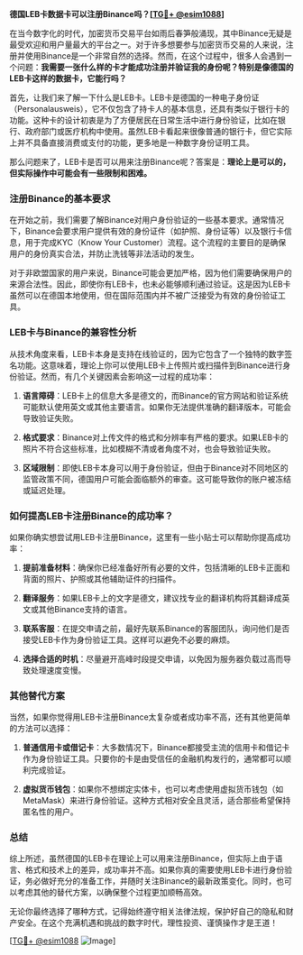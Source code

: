 **德国LEB卡数据卡可以注册Binance吗？[[TG💪+ @esim1088](https://t.me/s/esim1088)]**

在当今数字化的时代，加密货币交易平台如雨后春笋般涌现，其中Binance无疑是最受欢迎和用户量最大的平台之一。对于许多想要参与加密货币交易的人来说，注册并使用Binance是一个非常自然的选择。然而，在这个过程中，很多人会遇到一个问题：**我需要一张什么样的卡才能成功注册并验证我的身份呢？特别是像德国的LEB卡这样的数据卡，它能行吗？**

首先，让我们来了解一下什么是LEB卡。LEB卡是德国的一种电子身份证（Personalausweis），它不仅包含了持卡人的基本信息，还具有类似于银行卡的功能。这种卡的设计初衷是为了方便居民在日常生活中进行身份验证，比如在银行、政府部门或医疗机构中使用。虽然LEB卡看起来很像普通的银行卡，但它实际上并不具备直接消费或支付的功能，更多地是一种数字身份证明工具。

那么问题来了，LEB卡是否可以用来注册Binance呢？答案是：**理论上是可以的，但实际操作中可能会有一些限制和困难。**

### 注册Binance的基本要求

在开始之前，我们需要了解Binance对用户身份验证的一些基本要求。通常情况下，Binance会要求用户提供有效的身份证件（如护照、身份证等）以及银行卡信息，用于完成KYC（Know Your Customer）流程。这个流程的主要目的是确保用户的身份真实合法，并防止洗钱等非法活动的发生。

对于非欧盟国家的用户来说，Binance可能会更加严格，因为他们需要确保用户的来源合法性。因此，即使你有LEB卡，也未必能够顺利通过验证。这是因为LEB卡虽然可以在德国本地使用，但在国际范围内并不被广泛接受为有效的身份验证工具。

### LEB卡与Binance的兼容性分析

从技术角度来看，LEB卡本身是支持在线验证的，因为它包含了一个独特的数字签名功能。这意味着，理论上你可以使用LEB卡上传照片或扫描件到Binance进行身份验证。然而，有几个关键因素会影响这一过程的成功率：

1. **语言障碍**：LEB卡上的信息大多是德文的，而Binance的官方网站和验证系统可能默认使用英文或其他主要语言。如果你无法提供准确的翻译版本，可能会导致验证失败。
   
2. **格式要求**：Binance对上传文件的格式和分辨率有严格的要求。如果LEB卡的照片不符合这些标准，比如模糊不清或者角度不对，也会导致验证失败。

3. **区域限制**：即使LEB卡本身可以用于身份验证，但由于Binance对不同地区的监管政策不同，德国用户可能会面临额外的审查。这可能导致你的账户被冻结或延迟处理。

### 如何提高LEB卡注册Binance的成功率？

如果你确实想尝试用LEB卡注册Binance，这里有一些小贴士可以帮助你提高成功率：

1. **提前准备材料**：确保你已经准备好所有必要的文件，包括清晰的LEB卡正面和背面的照片、护照或其他辅助证件的扫描件。

2. **翻译服务**：如果LEB卡上的文字是德文，建议找专业的翻译机构将其翻译成英文或其他Binance支持的语言。

3. **联系客服**：在提交申请之前，最好先联系Binance的客服团队，询问他们是否接受LEB卡作为身份验证工具。这样可以避免不必要的麻烦。

4. **选择合适的时机**：尽量避开高峰时段提交申请，以免因为服务器负载过高而导致处理速度变慢。

### 其他替代方案

当然，如果你觉得用LEB卡注册Binance太复杂或者成功率不高，还有其他更简单的方法可以选择：

1. **普通信用卡或借记卡**：大多数情况下，Binance都接受主流的信用卡和借记卡作为身份验证工具。只要你的卡是由受信任的金融机构发行的，通常都可以顺利完成验证。

2. **虚拟货币钱包**：如果你不想绑定实体卡，也可以考虑使用虚拟货币钱包（如MetaMask）来进行身份验证。这种方式相对安全且灵活，适合那些希望保持匿名性的用户。

### 总结

综上所述，虽然德国的LEB卡在理论上可以用来注册Binance，但实际上由于语言、格式和技术上的差异，成功率并不高。如果你真的需要使用LEB卡进行身份验证，务必做好充分的准备工作，并随时关注Binance的最新政策变化。同时，也可以考虑其他的替代方案，以确保整个过程更加顺畅高效。

无论你最终选择了哪种方式，记得始终遵守相关法律法规，保护好自己的隐私和财产安全。在这个充满机遇和挑战的数字时代，理性投资、谨慎操作才是王道！

[[TG💪+ @esim1088](https://t.me/s/esim1088) ![Image](https://i.postimg.cc/4NQfJmqS/Snipaste-2025-05-13-00-14-12.png)]